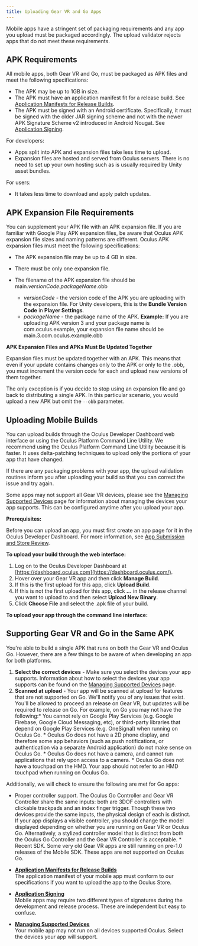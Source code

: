 ```yaml
---
title: Uploading Gear VR and Go Apps
---
```


Mobile apps have a stringent set of packaging requirements and any app you upload must be packaged accordingly. The upload validator rejects apps that do not meet these requirements.

## APK Requirements

All mobile apps, both Gear VR and Go, must be packaged as APK files and meet the following specifications:

* The APK may be up to 1GB in size.
* The APK must have an application manifest fit for a release build. See [Application Manifests for Release Builds](/distribute/latest/concepts/publish-mobile-manifest/ "The application manifest of your mobile app must conform to our specifications if you want to upload the app to the Oculus Store.").
* The APK must be signed with an Android certificate. Specifically, it must be signed with the older JAR signing scheme and not with the newer APK Signature Scheme v2 introduced in Android Nougat. See [Application Signing](/distribute/latest/concepts/publish-mobile-app-signing/ "Mobile apps may require two different types of signatures during the development and release process. These are independent but easy to confuse.").


For developers:

* Apps split into APK and expansion files take less time to upload.
* Expansion files are hosted and served from Oculus servers. There is no need to set up your own hosting such as is usually required by Unity asset bundles. 


For users:

* It takes less time to download and apply patch updates.


## APK Expansion File Requirements

You can supplement your APK file with an APK expansion file. If you are familiar with Google Play APK expansion files, be aware that Oculus APK expansion file sizes and naming patterns are different. Oculus APK expansion files must meet the following specifications:

* The APK expansion file may be up to 4 GB in size.


* There must be only one expansion file.


* The filename of the APK expansion file should be main.*versionCode*.*packageName*.obb


	+ *versionCode* - the version code of the APK you are uploading with the expansion file. For Unity developers, this is the **Bundle Version Code** in **Player Settings**.
	+ *packageName* - the package name of the APK.
	**Example:** If you are uploading APK version 3 and your package name is com.oculus.example, your expansion file name should be main.3.com.oculus.example.obb




**APK Expansion Files and APKs Must Be Updated Together**

Expansion files must be updated together with an APK. This means that even if your update contains changes only to the APK or only to the .obb, you must increment the version code for each and upload new versions of them together. 

The only exception is if you decide to stop using an expansion file and go back to distributing a single APK. In this particular scenario, you would upload a new APK but omit the `--obb` parameter. 

## Uploading Mobile Builds

You can upload builds through the Oculus Developer Dashboard web interface or using the Oculus Platform Command Line Utility. We recommend using the Oculus Platform Command Line Utility because it is faster. It uses delta-patching techniques to upload only the portions of your app that have changed. 

If there are any packaging problems with your app, the upload validation routines inform you after uploading your build so that you can correct the issue and try again. 

Some apps may not support all Gear VR devices, please see the [Managing Supported Devices](/distribute/latest/concepts/publish-mobile-supported-devices/) page for information about managing the devices your app supports. This can be configured anytime after you upload your app.

**Prerequisites:**

Before you can upload an app, you must first create an app page for it in the Oculus Developer Dashboard. For more information, see [App Submission and Store Review](/distribute/latest/concepts/publish-create-app/).

**To upload your build through the web interface:**

1. Log on to the Oculus Developer Dashboard at [https://dashboard.oculus.com](https://dashboard.oculus.com/).
2. Hover over your Gear VR app and then click **Manage Build**.
3. If this is the first upload for this app, click **Upload Build**.
4. If this is not the first upload for this app, click **...** in the release channel you want to upload to and then select **Upload New Binary**.
5. Click **Choose File** and select the .apk file of your build.


**To upload your app through the command line interface:**

## Supporting Gear VR and Go in the Same APK

You're able to build a single APK that runs on both the Gear VR and Oculus Go. However, there are a few things to be aware of when developing an app for both platforms.

1. **Select the correct devices** - Make sure you select the devices your app supports. Information about how to select the devices your app supports can be found on the [Managing Supported Devices](/distribute/latest/concepts/publish-mobile-supported-devices/ "Your mobile app may not run on all devices supported Oculus. Select the devices your app will support.") page.
2. **Scanned at upload** - Your app will be scanned at upload for features that are not supported on Go. We'll notify you of any issues that exist. You'll be allowed to proceed an release on Gear VR, but updates will be required to release on Go. For example, on Go you may not have the following:* You cannot rely on Google Play Services (e.g. Google Firebase, Google Cloud Messaging, etc), or third-party libraries that depend on Google Play Services (e.g. OneSignal) when running on Oculus Go. * Oculus Go does not have a 2D phone display, and therefore some app behaviors (such as push notifications, or authentication via a separate Android application) do not make sense on Oculus Go. * Oculus Go does not have a camera, and cannot run applications that rely upon access to a camera. * Oculus Go does not have a touchpad on the HMD. Your app should not refer to an HMD touchpad when running on Oculus Go. 

Additionally, we will check to ensure the following are met for Go apps:

* Proper controller support. The Oculus Go Controller and Gear VR Controller share the same inputs: both are 3DOF controllers with clickable trackpads and an index finger trigger. Though these two devices provide the same inputs, the physical design of each is distinct. If your app displays a visible controller, you should change the model displayed depending on whether you are running on Gear VR or Oculus Go. Alternatively, a stylized controller model that is distinct from both the Oculus Go Controller and the Gear VR Controller is acceptable. * Recent SDK. Some very old Gear VR apps are still running on pre-1.0 releases of the Mobile SDK. These apps are not supported on Oculus Go. 




* **[Application Manifests for Release Builds](/distribute/latest/concepts/publish-mobile-manifest/)**  
 The application manifest of your mobile app must conform to our specifications if you want to upload the app to the Oculus Store.
* **[Application Signing](/distribute/latest/concepts/publish-mobile-app-signing/)**  
Mobile apps may require two different types of signatures during the development and release process. These are independent but easy to confuse.
* **[Managing Supported Devices](/distribute/latest/concepts/publish-mobile-supported-devices/)**  
Your mobile app may not run on all devices supported Oculus. Select the devices your app will support. 

